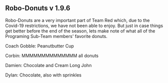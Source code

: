 ## Robo-Donuts v 1.9.6
Robo-Donuts are a very important part of Team Red which, due to the Covid-19 restrictions, we have not been able to enjoy. But just in case things get better before the end of the season, lets make note of what all of the Programing Sub-Team members' favorite donuts.

Coach Gobble: Peanutbutter Cup

Corbin: MMMMMMMMMMMMMM all donuts

Damien: Chocolate and Cream Long John

Dylan: Chocolate, also with sprinkles
